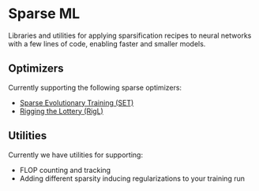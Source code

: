 # Sparse ML

Libraries and utilities for applying sparsification recipes to neural networks with a few lines of code, enabling faster and smaller models.

## Optimizers

Currently supporting the following sparse optimizers:

- [Sparse Evolutionary Training (SET)](https://www.nature.com/articles/s41467-018-04316-3)
- [Rigging the Lottery (RigL)](https://arxiv.org/abs/1911.11134)

## Utilities

Currently we have utilities for supporting:

- FLOP counting and tracking
- Adding different sparsity inducing regularizations to your training run
